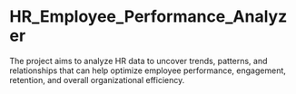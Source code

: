 # HR_Employee_Performance_Analyzer
The project aims to analyze HR data to uncover trends, patterns, and relationships that can help optimize employee performance, engagement, retention, and overall organizational efficiency.
